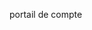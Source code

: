 <Token xmlns:xlink="http://www.w3.org/1999/xlink">portail de compte</Token>

<!--HONumber=Jun16_HO4-->


